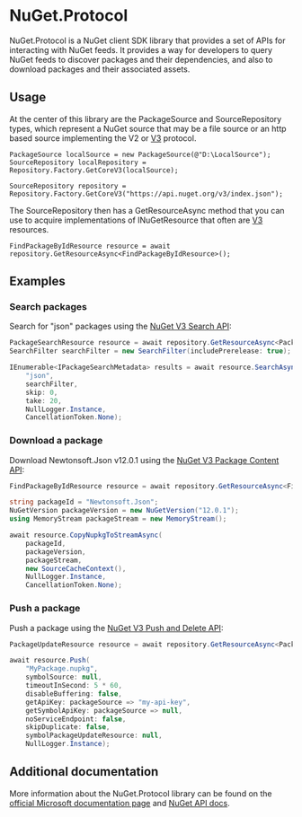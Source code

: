 # NuGet.Protocol

NuGet.Protocol is a NuGet client SDK library that provides a set of APIs for interacting with NuGet feeds. It provides a way for developers to query NuGet feeds to discover packages and their dependencies, and also to download packages and their associated assets.

## Usage

At the center of this library are the PackageSource and SourceRepository types, which represent a NuGet source that may be a file source or an http based source implementing the V2 or [V3](https://learn.microsoft.com/nuget/api/overview#versioning) protocol.

```
PackageSource localSource = new PackageSource(@"D:\LocalSource");
SourceRepository localRepository = Repository.Factory.GetCoreV3(localSource);

SourceRepository repository = Repository.Factory.GetCoreV3("https://api.nuget.org/v3/index.json");
```

The SourceRepository then has a GetResourceAsync method that you can use to acquire implementations of INuGetResource that often are [V3](https://learn.microsoft.com/nuget/api/overview#versioning) resources.

```
FindPackageByIdResource resource = await repository.GetResourceAsync<FindPackageByIdResource>(); 
```

## Examples
### Search packages

Search for "json" packages using the [NuGet V3 Search API](https://learn.microsoft.com/nuget/api/search-query-service-resource):

```c#
PackageSearchResource resource = await repository.GetResourceAsync<PackageSearchResource>();
SearchFilter searchFilter = new SearchFilter(includePrerelease: true);

IEnumerable<IPackageSearchMetadata> results = await resource.SearchAsync(
    "json",
    searchFilter,
    skip: 0,
    take: 20,
    NullLogger.Instance,
    CancellationToken.None);
```

### Download a package

Download Newtonsoft.Json v12.0.1 using the [NuGet V3 Package Content API](https://learn.microsoft.com/nuget/api/package-base-address-resource):

```c#
FindPackageByIdResource resource = await repository.GetResourceAsync<FindPackageByIdResource>();

string packageId = "Newtonsoft.Json";
NuGetVersion packageVersion = new NuGetVersion("12.0.1");
using MemoryStream packageStream = new MemoryStream();

await resource.CopyNupkgToStreamAsync(
    packageId,
    packageVersion,
    packageStream,
    new SourceCacheContext(),
    NullLogger.Instance,
    CancellationToken.None);
```

### Push a package

Push a package using the [NuGet V3 Push and Delete API](https://learn.microsoft.com/nuget/api/package-publish-resource):

```c#
PackageUpdateResource resource = await repository.GetResourceAsync<PackageUpdateResource>();

await resource.Push(
    "MyPackage.nupkg",
    symbolSource: null,
    timeoutInSecond: 5 * 60,
    disableBuffering: false,
    getApiKey: packageSource => "my-api-key",
    getSymbolApiKey: packageSource => null,
    noServiceEndpoint: false,
    skipDuplicate: false,
    symbolPackageUpdateResource: null,
    NullLogger.Instance);
```

## Additional documentation

More information about the NuGet.Protocol library can be found on the [official Microsoft documentation page](https://learn.microsoft.com/nuget/reference/nuget-client-sdk#nugetprotocol) and [NuGet API docs](https://learn.microsoft.com/nuget/api/overview).